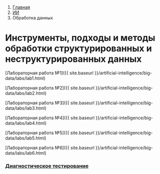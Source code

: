 <ol class="breadcrumb">
  <li class="breadcrumb-item"><a href="{{ site.baseurl }}">Главная</a></li>
  <li class="breadcrumb-item"><a href="{{ site.baseurl }}/artificial-intelligence/index.html">ИИ</a></li>
  <li class="breadcrumb-item active">Обработка данных</li>
</ol>

# Инструменты, подходы и методы обработки структурированных и неструктурированных данных

[Лабораторная работа №1]({{ site.baseurl }}/artificial-intelligence/big-data/labs/lab1.html)

[Лабораторная работа №2]({{ site.baseurl }}/artificial-intelligence/big-data/labs/lab2.html)

[Лабораторная работа №3]({{ site.baseurl }}/artificial-intelligence/big-data/labs/lab3.html)

[Лабораторная работа №4]({{ site.baseurl }}/artificial-intelligence/big-data/labs/lab4.html)

[Лабораторная работа №5]({{ site.baseurl }}/artificial-intelligence/big-data/labs/lab5.html)

[Лабораторная работа №6]({{ site.baseurl }}/artificial-intelligence/big-data/labs/lab6.html)

### [Диагностическое тестирование](https://docs.google.com/forms/d/e/1FAIpQLSf8dXp6oAT3ueTdfEcCEToVJSbpqrFZX8frOZSGryao3NKqkg/viewform?usp=sf_link)
